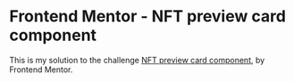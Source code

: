# Frontend Mentor - NFT preview card component

This is my solution to the challenge [NFT preview card component](https://www.frontendmentor.io/challenges/nft-preview-card-component-SbdUL_w0U), by Frontend Mentor.
